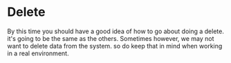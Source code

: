 # Delete

By this time you should have a good idea of how to go about doing a delete. it's going to be the same as the others. Sometimes however, we may not want to delete data from the system. so do keep that in mind when working in a real environment.